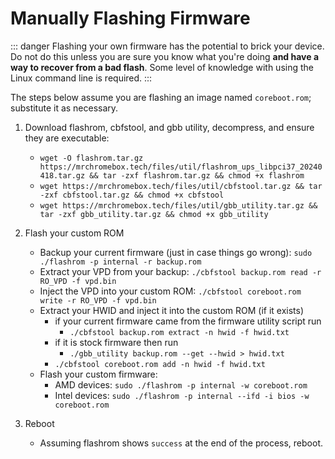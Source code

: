 # Manually Flashing Firmware

::: danger
Flashing your own firmware has the potential to brick your device. Do not do this unless you are sure you know what you're doing **and have a way to recover from a bad flash**. Some level of knowledge with using the Linux command line is required.
:::

The steps below assume you are flashing an image named `coreboot.rom`; substitute it as necessary.

1. Download flashrom, cbfstool, and gbb utility, decompress, and ensure they are executable:
   * `wget -O flashrom.tar.gz https://mrchromebox.tech/files/util/flashrom_ups_libpci37_20240418.tar.gz && tar -zxf flashrom.tar.gz && chmod +x flashrom`
   * `wget https://mrchromebox.tech/files/util/cbfstool.tar.gz && tar -zxf cbfstool.tar.gz && chmod +x cbfstool`
   * `wget https://mrchromebox.tech/files/util/gbb_utility.tar.gz && tar -zxf gbb_utility.tar.gz && chmod +x gbb_utility`

2. Flash your custom ROM
   * Backup your current firmware (just in case things go wrong):
     `sudo ./flashrom -p internal -r backup.rom`
   * Extract your VPD from your backup:
         `./cbfstool backup.rom read -r RO_VPD -f vpd.bin`
   * Inject the VPD into your custom ROM:
         `./cbfstool coreboot.rom write -r RO_VPD -f vpd.bin`
   * Extract your HWID and inject it into the custom ROM (if it exists)
       * if your current firmware came from the firmware utility script run
         * `./cbfstool backup.rom extract -n hwid -f hwid.txt`
       * if it is stock firmware then run
         * `./gbb_utility backup.rom --get --hwid > hwid.txt`
       * `./cbfstool coreboot.rom add -n hwid -f hwid.txt`
   * Flash your custom firmware:
       * AMD devices: `sudo ./flashrom -p internal -w coreboot.rom`
       * Intel devices: `sudo ./flashrom -p internal --ifd -i bios -w coreboot.rom`
3. Reboot
   * Assuming flashrom shows `success` at the end of the process, reboot.

